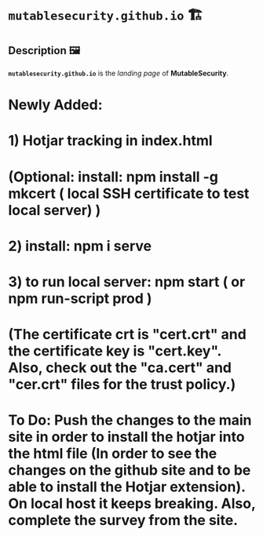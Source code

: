 # `mutablesecurity.github.io` 🏗️

## Description 🖼️

**`mutablesecurity.github.io`** is the *landing page* of **MutableSecurity**.

# Newly Added:
# 1) Hotjar tracking in index.html
# (Optional: install: npm install -g mkcert ( local SSH certificate to test local server) )
# 2) install: npm i serve
# 3) to run local server: npm start ( or npm run-script prod )
# (The certificate crt is "cert.crt" and the certificate key is "cert.key". Also, check out the "ca.cert" and "cer.crt" files for the trust policy.)


# To Do: Push the changes to the main site in order to install the hotjar into the html file (In order to see the changes on the github site and to be able to install the Hotjar extension). On local host it keeps breaking. Also, complete the survey from the site.